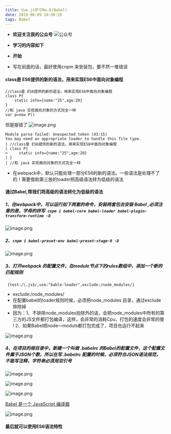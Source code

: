 ```yaml
---
title: Vue.js学习No.6(Babel)
date: 2019-06-09 10:50:29
tags: Babel 
---
```

* **欢迎关注我的公众号**
![公众号](https://upload-images.jianshu.io/upload_images/5363507-0a0cf2e5fd8f843d.jpg?imageMogr2/auto-orient/strip%7CimageView2/2/w/1240)
<!--  more  -->
* **学习的内容如下**

* **开始**
* 写在前面的话，最好使用cnpm 来安装包，要不然一堆错误

#### class是 ES6提供的新的语法，用来实现ES6中面向对象编程
```
//class是 ES6提供的新的语法，用来实现ES6中面向对象编程
class P{
    static info={name:"25",age:20}
}
//和 java 实现面向对象的方式完全一样 
var p=new P()
```
但是报错了
![image.png](https://upload-images.jianshu.io/upload_images/5363507-482030184570132e.png?imageMogr2/auto-orient/strip%7CimageView2/2/w/1240)
```
Module parse failed: Unexpected token (43:15)
You may need an appropriate loader to handle this file type.
| //class是 ES6提供的新的语法，用来实现ES6中面向对象编程
| class P{
>     static info={name:"25",age:20}
| }
| //和 java 实现面向对象的方式完全一样 
```
*  在webpack中，默认只能处理一部分ES6的新的语法。一些语法是处理不了的！需要借助第三放的loader把高级语法转为低级的语法


#### 通过Babel,帮我们将高级的语法转化为低级的语法 

##### 1、在webpack中，可以运行如下两套的命令，安装两套包去安装 Babel ,必须注意的是，字母的拼写` cnpm i babel-core babel-loader babel-plugin-transform-runtime -D`

![image.png](https://upload-images.jianshu.io/upload_images/5363507-0e3a01c3d992f5e3.png?imageMogr2/auto-orient/strip%7CimageView2/2/w/1240)

##### 2、`cnpm i babel-preset-env babel-preset-stage-0 -D`
![image.png](https://upload-images.jianshu.io/upload_images/5363507-e7fe27935bcf825a.png?imageMogr2/auto-orient/strip%7CimageView2/2/w/1240)


##### 3、打开webpack 的配置文件，在module节点下的rules数组中，添加一个新的匹配规则
` {test:/\.js$/,use:"bable-loader",exclude:/node_modules/}`

* exclude:/node_modules/
* 在配置babel的loader规则时候，必须把node_modules 目录，通过exclude 排除掉
* 因为：1、不排除node_modules拍除外的话，会把node_modules中所有的第三方的JS文件都打包编译，这样，会非常的消耗Cpu，打包的速度会非常的慢   !     2、如果Babel把node—moduls都打包完成了，项目也运行不起来

![image.png](https://upload-images.jianshu.io/upload_images/5363507-b9e4f8de4bad257f.png?imageMogr2/auto-orient/strip%7CimageView2/2/w/1240)

##### 4、在项目的根目录中，新建一个叫做 .babelrc 的Babel的配置文件，这个配置文件属于JSON个数，所以在写 .babelrc 配置的时候，必须符合JSON语法规范，不能写注释，字符串必须用双引号

![image.png](https://upload-images.jianshu.io/upload_images/5363507-97e8e6ce82b9eb70.png?imageMogr2/auto-orient/strip%7CimageView2/2/w/1240)

![image.png](https://upload-images.jianshu.io/upload_images/5363507-4321c25ec56fffeb.png?imageMogr2/auto-orient/strip%7CimageView2/2/w/1240)

![image.png](https://upload-images.jianshu.io/upload_images/5363507-6567b30aaca65d90.png?imageMogr2/auto-orient/strip%7CimageView2/2/w/1240)

[Babel 是一个 JavaScript 编译器](https://www.babeljs.cn/)

![image.png](https://upload-images.jianshu.io/upload_images/5363507-db54204887779151.png?imageMogr2/auto-orient/strip%7CimageView2/2/w/1240)
#### 最后就可以使用ES6语法特性